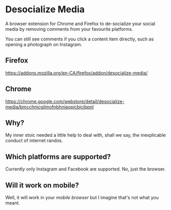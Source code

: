 # Desocialize Media

A browser extension for Chrome and Firefox to de-socialize your social media by removing comments from your favourite platforms.

You can still see comments if you click a content item directly, such as opening a photograph on Instagram.

## Firefox
https://addons.mozilla.org/en-CA/firefox/addon/desocialize-media/

## Chrome
https://chrome.google.com/webstore/detail/desocialize-media/bmcchnicgjlmofnbhniaopicbjcjbpnl

## Why?

My inner stoic needed a little help to deal with, shall we say, the inexplicable conduct of internet randos.

## Which platforms are supported?

Currently only Instagram and Facebook are supported. No, just the browser.

## Will it work on mobile?

Well, it will work in your _mobile browser_ but I imagine that's not what you meant.
